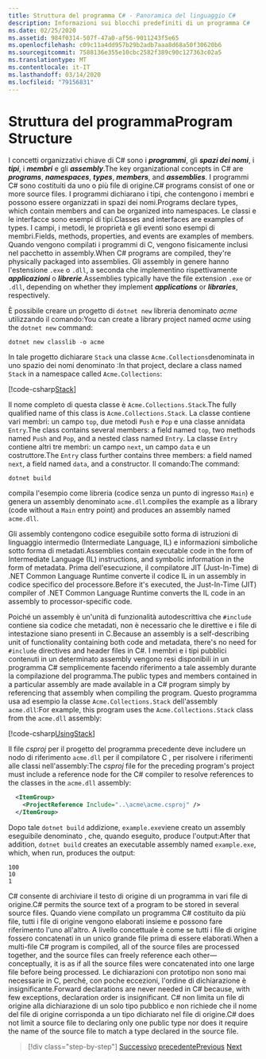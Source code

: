 ```yaml
---
title: Struttura del programma C# - Panoramica del linguaggio C#
description: Informazioni sui blocchi predefiniti di un programma C#
ms.date: 02/25/2020
ms.assetid: 984f0314-507f-47a0-af56-9011243f5e65
ms.openlocfilehash: c09c11a4dd957b29b2adb7aaa8d68a50f30620b6
ms.sourcegitcommit: 7588136e355e10cbc2582f389c90c127363c02a5
ms.translationtype: MT
ms.contentlocale: it-IT
ms.lasthandoff: 03/14/2020
ms.locfileid: "79156831"
---
```

# <a name="program-structure"></a><span data-ttu-id="ff230-103">Struttura del programma</span><span class="sxs-lookup"><span data-stu-id="ff230-103">Program Structure</span></span>

<span data-ttu-id="ff230-104">I concetti organizzativi chiave di C# sono i ***programmi***, gli ***spazi dei nomi***, i ***tipi***, i ***membri*** e gli ***assembly***.</span><span class="sxs-lookup"><span data-stu-id="ff230-104">The key organizational concepts in C# are ***programs***, ***namespaces***, ***types***, ***members***, and ***assemblies***.</span></span> <span data-ttu-id="ff230-105">I programmi C# sono costituiti da uno o più file di origine.</span><span class="sxs-lookup"><span data-stu-id="ff230-105">C# programs consist of one or more source files.</span></span> <span data-ttu-id="ff230-106">I programmi dichiarano i tipi, che contengono i membri e possono essere organizzati in spazi dei nomi.</span><span class="sxs-lookup"><span data-stu-id="ff230-106">Programs declare types, which contain members and can be organized into namespaces.</span></span> <span data-ttu-id="ff230-107">Le classi e le interfacce sono esempi di tipi.</span><span class="sxs-lookup"><span data-stu-id="ff230-107">Classes and interfaces are examples of types.</span></span> <span data-ttu-id="ff230-108">I campi, i metodi, le proprietà e gli eventi sono esempi di membri.</span><span class="sxs-lookup"><span data-stu-id="ff230-108">Fields, methods, properties, and events are examples of members.</span></span> <span data-ttu-id="ff230-109">Quando vengono compilati i programmi di C, vengono fisicamente inclusi nel pacchetto in assembly.</span><span class="sxs-lookup"><span data-stu-id="ff230-109">When C# programs are compiled, they're physically packaged into assemblies.</span></span> <span data-ttu-id="ff230-110">Gli assembly in genere hanno l'estensione `.exe` o `.dll`, a seconda che implementino rispettivamente ***applicazioni*** o ***librerie***.</span><span class="sxs-lookup"><span data-stu-id="ff230-110">Assemblies typically have the file extension `.exe` or `.dll`, depending on whether they implement ***applications*** or ***libraries***, respectively.</span></span>

<span data-ttu-id="ff230-111">È possibile creare un progetto di `dotnet new` libreria denominato *acme* utilizzando il comando:</span><span class="sxs-lookup"><span data-stu-id="ff230-111">You can create a library project named *acme* using the `dotnet new` command:</span></span>

```console
dotnet new classlib -o acme
```

<span data-ttu-id="ff230-112">In tale progetto dichiarare `Stack` una classe `Acme.Collections`denominata in uno spazio dei nomi denominato :</span><span class="sxs-lookup"><span data-stu-id="ff230-112">In that project, declare a class named `Stack` in a namespace called `Acme.Collections`:</span></span>

[!code-csharp[Stack](../../../samples/snippets/csharp/tour/program-structure/program.cs#L1-L34)]

<span data-ttu-id="ff230-113">Il nome completo di questa classe è `Acme.Collections.Stack`.</span><span class="sxs-lookup"><span data-stu-id="ff230-113">The fully qualified name of this class is `Acme.Collections.Stack`.</span></span> <span data-ttu-id="ff230-114">La classe contiene vari membri: un campo `top`, due metodi `Push` e `Pop` e una classe annidata `Entry`.</span><span class="sxs-lookup"><span data-stu-id="ff230-114">The class contains several members: a field named `top`, two methods named `Push` and `Pop`, and a nested class named `Entry`.</span></span> <span data-ttu-id="ff230-115">La classe `Entry` contiene altri tre membri: un campo `next`, un campo `data` e un costruttore.</span><span class="sxs-lookup"><span data-stu-id="ff230-115">The `Entry` class further contains three members: a field named `next`, a field named `data`, and a constructor.</span></span> <span data-ttu-id="ff230-116">Il comando:</span><span class="sxs-lookup"><span data-stu-id="ff230-116">The command:</span></span>

```console
dotnet build
```

<span data-ttu-id="ff230-117">compila l'esempio come libreria (codice senza un punto di ingresso `Main`) e genera un assembly denominato `acme.dll`.</span><span class="sxs-lookup"><span data-stu-id="ff230-117">compiles the example as a library (code without a `Main` entry point) and produces an assembly named `acme.dll`.</span></span>

<span data-ttu-id="ff230-118">Gli assembly contengono codice eseguibile sotto forma di istruzioni di linguaggio intermedio (Intermediate Language, IL) e informazioni simboliche sotto forma di metadati.</span><span class="sxs-lookup"><span data-stu-id="ff230-118">Assemblies contain executable code in the form of Intermediate Language (IL) instructions, and symbolic information in the form of metadata.</span></span> <span data-ttu-id="ff230-119">Prima dell'esecuzione, il compilatore JIT (Just-In-Time) di .NET Common Language Runtime converte il codice IL in un assembly in codice specifico del processore.</span><span class="sxs-lookup"><span data-stu-id="ff230-119">Before it's executed, the Just-In-Time (JIT) compiler of .NET Common Language Runtime converts the IL code in an assembly to processor-specific code.</span></span>

<span data-ttu-id="ff230-120">Poiché un assembly è un'unità di funzionalità autodescrittiva che `#include` contiene sia codice che metadati, non è necessario che le direttive e i file di intestazione siano presenti in C.</span><span class="sxs-lookup"><span data-stu-id="ff230-120">Because an assembly is a self-describing unit of functionality containing both code and metadata, there's no need for `#include` directives and header files in C#.</span></span> <span data-ttu-id="ff230-121">I membri e i tipi pubblici contenuti in un determinato assembly vengono resi disponibili in un programma C# semplicemente facendo riferimento a tale assembly durante la compilazione del programma.</span><span class="sxs-lookup"><span data-stu-id="ff230-121">The public types and members contained in a particular assembly are made available in a C# program simply by referencing that assembly when compiling the program.</span></span> <span data-ttu-id="ff230-122">Questo programma usa ad esempio la classe `Acme.Collections.Stack` dell'assembly `acme.dll`:</span><span class="sxs-lookup"><span data-stu-id="ff230-122">For example, this program uses the `Acme.Collections.Stack` class from the `acme.dll` assembly:</span></span>

[!code-csharp[UsingStack](../../../samples/snippets/csharp/tour/program-structure/Program.cs#L38-L52)]

<span data-ttu-id="ff230-123">Il file *csproj* per il progetto del programma precedente deve includere un nodo di riferimento `acme.dll` per il compilatore C , per risolvere i riferimenti alle classi nell'assembly:</span><span class="sxs-lookup"><span data-stu-id="ff230-123">The *csproj* file for the preceding program's project must include a reference node for the C# compiler to resolve references to the classes in the `acme.dll` assembly:</span></span>

```xml
  <ItemGroup>
    <ProjectReference Include="..\acme\acme.csproj" />
  </ItemGroup>
```

<span data-ttu-id="ff230-124">Dopo tale `dotnet build` addizione, `example.exe`viene creato un assembly eseguibile denominato , che, quando eseguito, produce l'output:</span><span class="sxs-lookup"><span data-stu-id="ff230-124">After that addition, `dotnet build` creates an executable assembly named `example.exe`, which, when run, produces the output:</span></span>

```console
100
10
1
```

<span data-ttu-id="ff230-125">C# consente di archiviare il testo di origine di un programma in vari file di origine.</span><span class="sxs-lookup"><span data-stu-id="ff230-125">C# permits the source text of a program to be stored in several source files.</span></span> <span data-ttu-id="ff230-126">Quando viene compilato un programma C# costituito da più file, tutti i file di origine vengono elaborati insieme e possono fare riferimento l'uno all'altro. A livello concettuale è come se tutti i file di origine fossero concatenati in un unico grande file prima di essere elaborati.</span><span class="sxs-lookup"><span data-stu-id="ff230-126">When a multi-file C# program is compiled, all of the source files are processed together, and the source files can freely reference each other—conceptually, it is as if all the source files were concatenated into one large file before being processed.</span></span> <span data-ttu-id="ff230-127">Le dichiarazioni con prototipo non sono mai necessarie in C, perché, con poche eccezioni, l'ordine di dichiarazione è insignificante.</span><span class="sxs-lookup"><span data-stu-id="ff230-127">Forward declarations are never needed in C# because, with few exceptions, declaration order is insignificant.</span></span> <span data-ttu-id="ff230-128">C# non limita un file di origine alla dichiarazione di un solo tipo pubblico e non richiede che il nome del file di origine corrisponda a un tipo dichiarato nel file di origine.</span><span class="sxs-lookup"><span data-stu-id="ff230-128">C# does not limit a source file to declaring only one public type nor does it require the name of the source file to match a type declared in the source file.</span></span>

>[!div class="step-by-step"]
><span data-ttu-id="ff230-129">[Successivo](index.md)
>[precedente](types-and-variables.md)</span><span class="sxs-lookup"><span data-stu-id="ff230-129">[Previous](index.md)
[Next](types-and-variables.md)</span></span>
